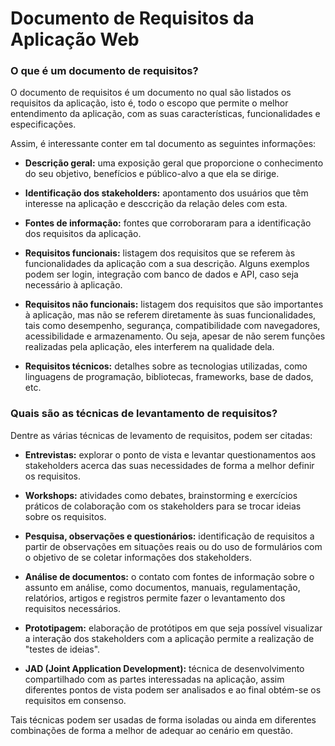# Documento de Requisitos da Aplicação Web


### O que é um documento de requisitos?
O documento de requisitos é um documento no qual são listados os requisitos da aplicação, isto é, todo o escopo que permite o melhor entendimento da aplicação, com as suas características, funcionalidades e especificações.

Assim, é interessante conter em tal documento as seguintes informações:
* **Descrição geral:** uma exposição geral que proporcione o conhecimento do seu objetivo, benefícios e público-alvo a que ela se dirige.

* **Identificação dos stakeholders:** apontamento dos usuários que têm interesse na aplicação e desccrição da relação deles com esta.
  
* **Fontes de informação:** fontes que corroboraram para a identificação dos requisitos da aplicação.
   
* **Requisitos funcionais:** listagem dos requisitos que se referem às funcionalidades da aplicação com a sua descrição. Alguns exemplos podem ser login, integração com banco de dados e API, caso seja necessário à aplicação.
  
* **Requisitos não funcionais:** listagem dos requisitos que são importantes à aplicação, mas não se referem diretamente às suas funcionalidades, tais como desempenho, segurança, compatibilidade com navegadores, acessibilidade e armazenamento. Ou seja, apesar de não serem funções realizadas pela aplicação, eles interferem na qualidade dela.

* **Requisitos técnicos:** detalhes sobre as tecnologias utilizadas, como linguagens de programação, bibliotecas, frameworks, base de dados, etc. 

### Quais são as técnicas de levantamento de requisitos?
Dentre as várias técnicas de levamento de requisitos, podem ser citadas:
* **Entrevistas:** explorar o ponto de vista e levantar questionamentos aos stakeholders acerca das suas necessidades de forma a melhor definir os requisitos.
  
* **Workshops:** atividades como debates, brainstorming e exercícios práticos de colaboração com os stakeholders para se trocar ideias sobre os requisitos.

* **Pesquisa, observações e questionários:** identificação de requisitos a partir de observações em situações reais ou do uso de formulários com o objetivo de se coletar informações dos stakeholders.

* **Análise de documentos:** o contato com fontes de informação sobre o assunto em análise, como documentos, manuais, regulamentação, relatórios, artigos e registros permite fazer o levantamento dos requisitos necessários.
  
* **Prototipagem:** elaboração de protótipos em que seja possível visualizar a interação dos stakeholders com a aplicação permite a realização de "testes de ideias".

* **JAD (Joint Application Development):** técnica de desenvolvimento compartilhado com as partes interessadas na aplicação, assim diferentes pontos de vista podem ser analisados e ao final obtém-se os requisitos em consenso.

Tais técnicas podem ser usadas de forma isoladas ou ainda em diferentes combinações de forma a melhor de adequar ao cenário em questão.
